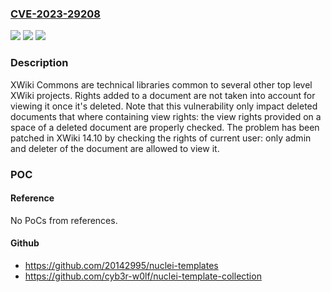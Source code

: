 ### [CVE-2023-29208](https://cve.mitre.org/cgi-bin/cvename.cgi?name=CVE-2023-29208)
![](https://img.shields.io/static/v1?label=Product&message=xwiki-platform&color=blue)
![](https://img.shields.io/static/v1?label=Version&message=%3D%20%3E%3D%201.2-milestone-1%2C%20%3C%2013.10.11%20&color=brighgreen)
![](https://img.shields.io/static/v1?label=Vulnerability&message=CWE-668%3A%20Exposure%20of%20Resource%20to%20Wrong%20Sphere&color=brighgreen)

### Description

XWiki Commons are technical libraries common to several other top level XWiki projects. Rights added to a document are not taken into account for viewing it once it's deleted. Note that this vulnerability only impact deleted documents that where containing view rights: the view rights provided on a space of a deleted document are properly checked. The problem has been patched in XWiki 14.10 by checking the rights of current user: only admin and deleter of the document are allowed to view it.

### POC

#### Reference
No PoCs from references.

#### Github
- https://github.com/20142995/nuclei-templates
- https://github.com/cyb3r-w0lf/nuclei-template-collection

